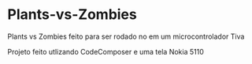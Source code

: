 # Plants-vs-Zombies
Plants vs Zombies feito para ser rodado no em um microcontrolador Tiva

Projeto feito utlizando CodeComposer e uma tela Nokia 5110
